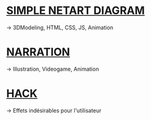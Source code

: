 # [SIMPLE NETART DIAGRAM](https://a-massart.github.io/amassart.github.io/SimpleNetArtDiagram/)
-> 3DModeling, HTML, CSS, JS, Animation

# [NARRATION](https://a-massart.github.io/amassart.github.io/Narration/)
-> Illustration, Videogame, Animation

# [HACK](https://a-massart.github.io/amassart.github.io/Hack/)
-> Effets indésirables pour l'utilisateur
